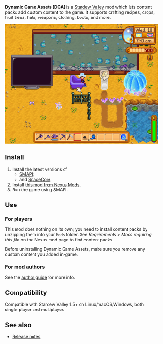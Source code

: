 ﻿**Dynamic Game Assets (DGA)** is a [Stardew Valley](http://stardewvalley.net/) mod which lets
content packs add custom content to the game. It supports crafting recipes, crops, fruit trees,
hats, weapons, clothing, boots, and more.

![](screenshot.png)

## Install
1. Install the latest versions of
   * [SMAPI](https://smapi.io/);
   * and [SpaceCore](https://www.nexusmods.com/stardewvalley/mods/1348).
2. Install [this mod from Nexus Mods](http://www.nexusmods.com/stardewvalley/mods/9365).
3. Run the game using SMAPI.

## Use
### For players
This mod does nothing on its own; you need to install content packs by unzipping them into your
`Mods` folder. See _Requirements_ > _Mods requiring this file_ on the Nexus mod page to find
content packs.

Before uninstalling Dynamic Game Assets, make sure you remove any custom content you added in-game.

### For mod authors
See the [author guide](author-guide.md) for more info.

## Compatibility
Compatible with Stardew Valley 1.5+ on Linux/macOS/Windows, both single-player and multiplayer.

## See also
* [Release notes](release-notes.md)
